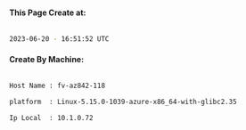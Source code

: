 
   
#### This Page Create at:

```bash

2023-06-20 - 16:51:52 UTC

```

#### Create By Machine:

```bash

Host Name : fv-az842-118

platform  : Linux-5.15.0-1039-azure-x86_64-with-glibc2.35

Ip Local  : 10.1.0.72

```

